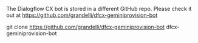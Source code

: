 The Dialogflow CX bot is stored in a different GitHub repo.
Please check it out at https://github.com/grandelli/dfcx-geminiprovision-bot

git clone https://github.com/grandelli/dfcx-geminiprovision-bot dfcx-geminiprovision-bot
